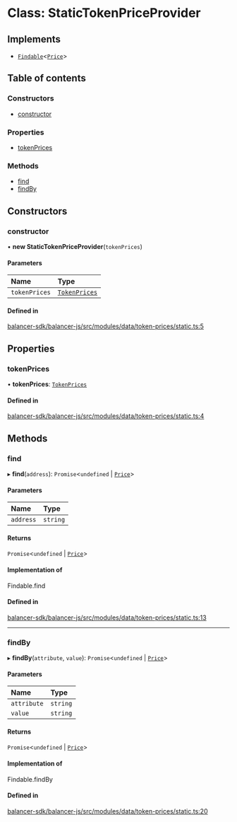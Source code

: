 # Class: StaticTokenPriceProvider

## Implements

- [`Findable`](../interfaces/Findable.md)<[`Price`](../modules.md#price)\>

## Table of contents

### Constructors

- [constructor](StaticTokenPriceProvider.md#constructor)

### Properties

- [tokenPrices](StaticTokenPriceProvider.md#tokenprices)

### Methods

- [find](StaticTokenPriceProvider.md#find)
- [findBy](StaticTokenPriceProvider.md#findby)

## Constructors

### constructor

• **new StaticTokenPriceProvider**(`tokenPrices`)

#### Parameters

| Name | Type |
| :------ | :------ |
| `tokenPrices` | [`TokenPrices`](../modules.md#tokenprices) |

#### Defined in

[balancer-sdk/balancer-js/src/modules/data/token-prices/static.ts:5](https://github.com/balancer-labs/balancer-sdk/blob/c094037b/balancer-js/src/modules/data/token-prices/static.ts#L5)

## Properties

### tokenPrices

• **tokenPrices**: [`TokenPrices`](../modules.md#tokenprices)

#### Defined in

[balancer-sdk/balancer-js/src/modules/data/token-prices/static.ts:4](https://github.com/balancer-labs/balancer-sdk/blob/c094037b/balancer-js/src/modules/data/token-prices/static.ts#L4)

## Methods

### find

▸ **find**(`address`): `Promise`<`undefined` \| [`Price`](../modules.md#price)\>

#### Parameters

| Name | Type |
| :------ | :------ |
| `address` | `string` |

#### Returns

`Promise`<`undefined` \| [`Price`](../modules.md#price)\>

#### Implementation of

Findable.find

#### Defined in

[balancer-sdk/balancer-js/src/modules/data/token-prices/static.ts:13](https://github.com/balancer-labs/balancer-sdk/blob/c094037b/balancer-js/src/modules/data/token-prices/static.ts#L13)

___

### findBy

▸ **findBy**(`attribute`, `value`): `Promise`<`undefined` \| [`Price`](../modules.md#price)\>

#### Parameters

| Name | Type |
| :------ | :------ |
| `attribute` | `string` |
| `value` | `string` |

#### Returns

`Promise`<`undefined` \| [`Price`](../modules.md#price)\>

#### Implementation of

Findable.findBy

#### Defined in

[balancer-sdk/balancer-js/src/modules/data/token-prices/static.ts:20](https://github.com/balancer-labs/balancer-sdk/blob/c094037b/balancer-js/src/modules/data/token-prices/static.ts#L20)
